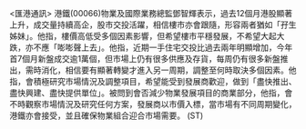 <匯港通訊>    港鐵(00066)物業及國際業務總監鄧智輝表示，過去12個月港股顯著上升，成交量持續高企，股市交投活躍，相信樓市亦會跟隨，形容兩者猶如「孖生姊妹」。他指，樓價高低受多個因素影響，但希望樓市平穩發展，不希望大起大跌，亦不應「嘭嘭聲上去」。他指，近期一手住宅交投比過去兩年明顯增加，今年首7個月新盤成交逾1萬個，但市場上仍有很多供應及存貨，每周仍有很多新盤推出，需時消化，相信要有顯著轉變才進入另一周期，調整至何時取決多個因素。他指，會積極研究市場情況及調整項目，希望能受到發展商歡迎，做到「盡快推出、盡快興建、盡快提供單位」。被問到會否減少物業發展項目的商業部分，他指，會不時觀察市場情況及研究任何方案，發展商以市價入標，當市場有不同周期變化，港鐵亦會接受，並且確保物業組合迎合市場需要。 (ST)